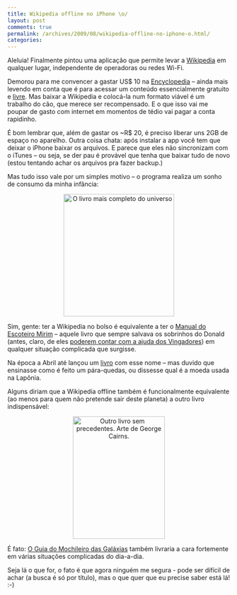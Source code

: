 ```yaml
---
title: Wikipedia offline no iPhone \o/
layout: post
comments: true
permalink: /archives/2009/08/wikipedia-offline-no-iphone-o.html/
categories:
---
```

Aleluia! Finalmente pintou uma aplicação que permite levar a [Wikipedia][1] em qualquer lugar, independente de operadoras ou redes Wi-Fi.

Demorou para me convencer a gastar US$ 10 na [Encyclopedia][2] &#8211; ainda mais levendo em conta que é para acessar um conteúdo essencialmente gratuito e [livre][3]. Mas baixar a Wikipedia e colocá-la num formato viável é um trabalho do cão, que merece ser recompensado. E o que isso vai me poupar de gasto com internet em momentos de tédio vai pagar a conta rapidinho.

É bom lembrar que, além de gastar os ~R$ 20, é preciso liberar uns 2GB de espaço no aparelho. Outra coisa chata: após instalar a app você tem que deixar o iPhone baixar os arquivos. E parece que eles não sincronizam com o iTunes &#8211; ou seja, se der pau é provável que tenha que baixar tudo de novo (estou tentando achar os arquivos pra fazer backup.)

Mas tudo isso vale por um simples motivo &#8211; o programa realiza um sonho de consumo da minha infância:

<p style="text-align: center">
  <a title="O livro mais completo do universo" href="http://duckman.pettho.com/characters/guideb.html"><img class="aligncenter size-full wp-image-2709" src="//chester.me/wp-content/uploads/2009/08/manual_do_escoteiro_mirim.jpg" alt="O livro mais completo do universo" width="250" height="277" /></a>
</p>

Sim, gente: ter a Wikipedia no bolso é equivalente a ter o [Manual do Escoteiro Mirim][4] &#8211; aquele livro que sempre salvava os sobrinhos do Donald (antes, claro, de eles [poderem contar com a ajuda dos Vingadores][5]) em qualquer situação complicada que surgisse.

Na época a Abril até lançou um [livro][6] com esse nome &#8211; mas duvido que ensinasse como é feito um pára-quedas, ou dissesse qual é a moeda usada na Lapônia.

Alguns diriam que a Wikipedia offline também é funcionalmente equivalente (ao menos para quem não pretende sair deste planeta) a outro livro indispensável:

<p style="text-align: center">
  <a title="Outro livro sem precedentes. Arte de George Cairns." href="http://www.georgecairns.com/guide.html"><img class="size-full wp-image-2710 aligncenter" src="//chester.me/wp-content/uploads/2009/08/o_guia_do_mochileiro_das_galaxias.jpg" alt="Outro livro sem precedentes. Arte de George Cairns." width="208" height="277" /></a>
</p>

É fato: [O Guia do Mochileiro das Galáxias][7] também livraria a cara fortemente em várias situações complicadas do dia-a-dia.

Seja lá o que for, o fato é que agora ninguém me segura - pode ser difícil de achar (a busca é só por título), mas o que quer que eu precise saber está lá! :-)

 [1]: http://en.wikipedia.org
 [2]: http://collison.ie/wikipedia-iphone/
 [3]: http://en.wikipedia.org/wiki/Wikipedia:Text_of_Creative_Commons_Attribution-ShareAlike_3.0_Unported_License
 [4]: http://pt.wikipedia.org/wiki/Manual_do_Escoteiro-Mirim
 [5]: http://www.google.com/hostednews/afp/article/ALeqM5hMnBgt5Gb2G4ed5WADmGe80QwnrA
 [6]: http://www.flickr.com/photos/ederarte/3293746165/
 [7]: http://pt.wikipedia.org/wiki/O_Guia_do_Mochileiro_das_Gal%C3%A1xias
